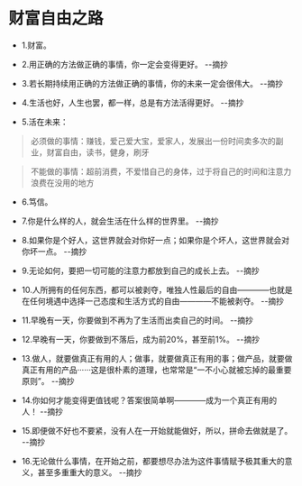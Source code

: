 # 财富自由之路

- 1.财富。

- 2.用正确的方法做正确的事情，你一定会变得更好。 --摘抄

- 3.若长期持续用正确的方法做正确的事情，你的未来一定会很伟大。 --摘抄

- 4.生活也好，人生也罢，都一样，总是有方法活得更好。 --摘抄

- 5.活在未来：

>必须做的事情：赚钱，爱己爱大宝，爱家人，发展出一份时间卖多次的副业，财富自由，读书，健身，刷牙

>不能做的事情：超前消费，不爱惜自己的身体，过于将自己的时间和注意力浪费在没用的地方

- 6.笃信。

- 7.你是什么样的人，就会生活在什么样的世界里。 --摘抄

- 8.如果你是个好人，这世界就会对你好一点；如果你是个坏人，这世界就会对你坏一点。 --摘抄

- 9.无论如何，要把一切可能的注意力都放到自己的成长上去。 --摘抄

- 10.人所拥有的任何东西，都可以被剥夺，唯独人性最后的自由————也就是在任何境遇中选择一己态度和生活方式的自由————不能被剥夺。 --摘抄

- 11.早晚有一天，你要做到不再为了生活而出卖自己的时间。 --摘抄

- 12.早晚有一天，你要做到不落后，成为前20%，甚至前1%。 --摘抄

- 13.做人，就要做真正有用的人；做事，就要做真正有用的事；做产品，就要做真正有用的产品······这是很朴素的道理，也常常是“一不小心就被忘掉的最重要原则”。 --摘抄

- 14.你如何才能变得更值钱呢？答案很简单啊————成为一个真正有用的人！ --摘抄

- 15.即便做不好也不要紧，没有人在一开始就能做好，所以，拼命去做就是了。 --摘抄

- 16.无论做什么事情，在开始之前，都要想尽办法为这件事情赋予极其重大的意义，甚至多重重大的意义。 --摘抄
